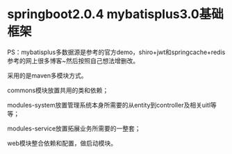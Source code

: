 # springboot2.0.4 mybatisplus3.0基础框架
PS：mybatisplus多数据源是参考的官方demo，shiro+jwt和springcache+redis参考的网上很多博客~然后按照自己想法增删改。


采用的是maven多模块方式。

commons模块放置共用的类和依赖；

modules-system放置管理系统本身所需要的从entity到controller及相关uitl等等；

modules-service放置拓展业务所需要的一整套；

web模块整合依赖和配置，做启动模块。



